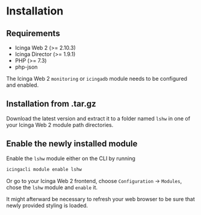 # Installation <a id="module-lshw-installation"></a>

## Requirements <a id="module-lshw-installation-requirements"></a>

* Icinga Web 2 (&gt;= 2.10.3)
* Icinga Director (&gt;= 1.9.1)
* PHP (&gt;= 7.3)
* php-json

The Icinga Web 2 `monitoring` or `icingadb` module needs to be configured and enabled.

## Installation from .tar.gz <a id="module-lshw-installation-manual"></a>

Download the latest version and extract it to a folder named `lshw`
in one of your Icinga Web 2 module path directories.

## Enable the newly installed module <a id="module-lshw-installation-enable"></a>

Enable the `lshw` module either on the CLI by running

```sh
icingacli module enable lshw
```

Or go to your Icinga Web 2 frontend, choose `Configuration` -&gt; `Modules`, chose the `lshw` module and `enable` it.

It might afterward be necessary to refresh your web browser to be sure that
newly provided styling is loaded.